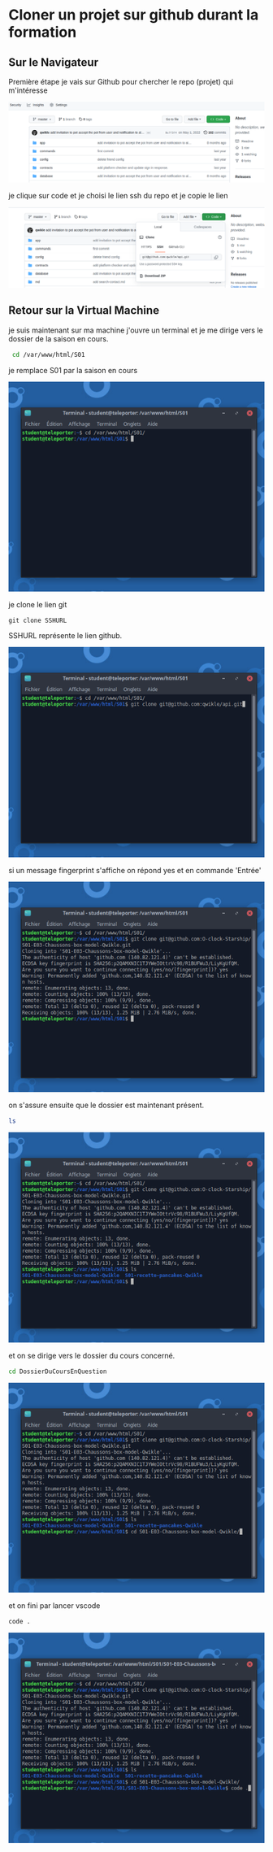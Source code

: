 # Cloner un projet sur github durant la formation

## Sur le Navigateur

Première étape je vais sur Github pour chercher le repo (projet) qui m'intéresse

![image](ressources/github-page.png)

je clique sur code et je choisi le lien ssh du repo et je copie le lien

![image](ressources/ssh.png)

## Retour sur la Virtual Machine

je suis maintenant sur ma machine j'ouvre un terminal et je me dirige vers le dossier de la saison en cours.


```bash
 cd /var/www/html/S01
 ```
 je remplace S01 par la saison en cours

![image](ressources/cd-var-html.png)

je clone le lien git 

```git
git clone SSHURL
```
SSHURL représente le lien github.

![image](ressources/clonage-ssh.png)


si un message fingerprint s'affiche on répond yes et en commande 'Entrée'

![image](ressources/validation.png)

on s'assure ensuite que le dossier est maintenant présent.

```bash
ls
```

![image](ressources/ls.png)


et on se dirige vers le dossier du cours concerné.

```bash
cd DossierDuCoursEnQuestion
```

![image](ressources/cd-folder.png)

et on fini par lancer vscode

```bash
code .
```

![image](ressources/vscode.png)
